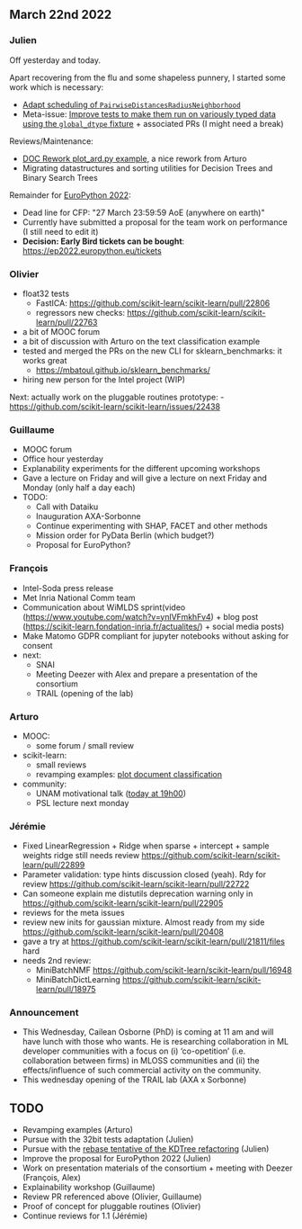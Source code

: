 ## March 22nd 2022

### Julien
Off yesterday and today.

Apart recovering from the flu and some shapeless punnery, I started some work which is necessary:
 - [Adapt scheduling of `PairwiseDistancesRadiusNeighborhood`](https://github.com/scikit-learn/scikit-learn/pull/22829#issuecomment-1072568854)
 - Meta-issue: [Improve tests to make them run on variously typed data using the `global_dtype` fixture](https://github.com/scikit-learn/scikit-learn/issues/22881) + associated PRs (I might need a break)

Reviews/Maintenance:
 - [DOC Rework plot_ard.py example](https://github.com/scikit-learn/scikit-learn/pull/22747), a nice rework from Arturo 
 - Migrating datastructures and sorting utilities for Decision Trees and Binary Search Trees

Remainder for [EuroPython 2022](https://program.europython.eu/europython-2022/submit/tpCODl/info/):
 - Dead line for CFP: "27 March 23:59:59 AoE (anywhere on earth)"
 - Currently have submitted a proposal for the team work on performance (I still need to edit it)
 - **Decision: Early Bird tickets can be bought**: https://ep2022.europython.eu/tickets


### Olivier

- float32 tests
    - FastICA: https://github.com/scikit-learn/scikit-learn/pull/22806
    - regressors new checks: https://github.com/scikit-learn/scikit-learn/pull/22763
- a bit of MOOC forum
- a bit of discussion with Arturo on the text classification example
- tested and merged the PRs on the new CLI for sklearn_benchmarks: it works great
    - https://mbatoul.github.io/sklearn_benchmarks/
- hiring new person for the Intel project (WIP)

Next: actually work on the pluggable routines prototype:
    - https://github.com/scikit-learn/scikit-learn/issues/22438


### Guillaume

- MOOC forum
- Office hour yesterday
- Explanability experiments for the different upcoming workshops
- Gave a lecture on Friday and will give a lecture on next Friday and Monday (only half a day each)
- TODO:
    - Call with Dataiku
    - Inauguration AXA-Sorbonne
    - Continue experimenting with SHAP, FACET and other methods
    - Mission order for PyData Berlin (which budget?)
    - Proposal for EuroPython?

### François
- Intel-Soda press release
- Met Inria National Comm team
- Communication about WiMLDS sprint(video (https://www.youtube.com/watch?v=ynlVFmkhFv4) + blog post (https://scikit-learn.fondation-inria.fr/actualites/) + social media posts)
- Make Matomo GDPR compliant for jupyter notebooks without asking for consent
- next:
    - SNAI
    - Meeting Deezer with Alex and prepare a presentation of the consortium
    - TRAIL (opening of the lab)
    
### Arturo

- MOOC:
    - some forum / small review
- scikit-learn:
    - small reviews
    - revamping examples: [plot document classification](https://scikit-learn.org/dev/auto_examples/text/plot_document_classification_20newsgroups.html)
- community:
    - UNAM motivational talk ([today at 19h00](https://youtu.be/AENZnqzADRg))
    - PSL lecture next monday

### Jérémie
- Fixed LinearRegression + Ridge when sparse + intercept + sample weights
  ridge still needs review https://github.com/scikit-learn/scikit-learn/pull/22899
- Parameter validation: type hints discussion closed (yeah). Rdy for review
  https://github.com/scikit-learn/scikit-learn/pull/22722 
- Can someone explain me distutils deprecation warning only in
  https://github.com/scikit-learn/scikit-learn/pull/22905
- reviews for the meta issues
- review new inits for gaussian mixture. Almost ready from my side
  https://github.com/scikit-learn/scikit-learn/pull/20408
- gave a try at https://github.com/scikit-learn/scikit-learn/pull/21811/files
  hard
- needs 2nd review:
  - MiniBatchNMF https://github.com/scikit-learn/scikit-learn/pull/16948
  - MiniBatchDictLearning https://github.com/scikit-learn/scikit-learn/pull/18975

### Announcement
- This Wednesday, Cailean Osborne (PhD) is coming at 11 am and will have lunch with those who wants. He is researching collaboration in ML developer communities with a focus on (i) ‘co-opetition’ (i.e. collaboration between firms) in MLOSS communities and (ii) the effects/influence of such commercial activity on the community.
- This wednesday opening of the TRAIL lab (AXA x Sorbonne)

## TODO

- Revamping examples (Arturo)
 - Pursue with the 32bit tests adaptation (Julien)
 - Pursue with the [rebase tentative of the KDTree refactoring](https://github.com/scikit-learn/scikit-learn/pull/22745/) (Julien)
 - Improve the proposal for EuroPython 2022 (Julien)
 - Work on presentation materials of the consortium + meeting with Deezer (François, Alex)
 - Explainability workshop (Guillaume)
- Review PR referenced above (Olivier, Guillaume)
- Proof of concept for pluggable routines (Olivier)
- Continue reviews for 1.1 (Jérémie)
